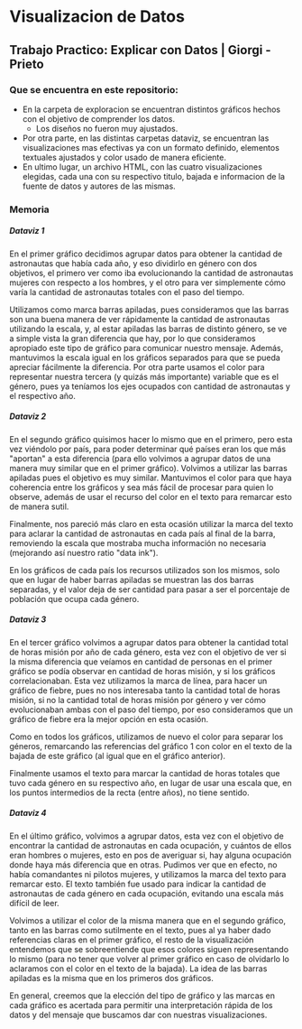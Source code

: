 # Visualizacion de Datos 
## Trabajo Practico: Explicar con Datos | Giorgi - Prieto

### Que se encuentra en este repositorio:
- En la carpeta de exploracion se encuentran distintos gráficos hechos con el objetivo de comprender los datos. 
  - Los diseños no fueron muy ajustados.
- Por otra parte, en las distintas carpetas dataviz, se encuentran las visualizaciones mas efectivas ya con un formato definido, elementos textuales ajustados y color usado de manera eficiente. 
- En ultimo lugar, un archivo HTML, con las cuatro visualizaciones elegidas, cada una con su respectivo titulo, bajada e informacion de la fuente de datos y autores de las mismas.

### Memoria

##### Dataviz 1

En el primer gráfico decidimos agrupar datos para obtener la cantidad de astronautas que había cada año, y eso dividirlo en género con dos objetivos, el primero ver como iba evolucionando la cantidad de astronautas mujeres con respecto a los hombres, y el otro para ver simplemente cómo varía la cantidad de astronautas totales con el paso del tiempo.

Utilizamos como marca barras apiladas, pues consideramos que las barras son una buena manera de ver rápidamente la cantidad de astronautas utilizando la escala, y, al estar apiladas las barras de distinto género, se ve a simple vista la gran diferencia que hay, por lo que consideramos apropiado este tipo de gráfico para comunicar nuestro mensaje. Además, mantuvimos la escala igual en los gráficos separados para que se pueda apreciar fácilmente la diferencia. Por otra parte usamos el color para representar nuestra tercera (y quizás más importante) variable que es el género, pues ya teníamos los ejes ocupados con cantidad de astronautas y el respectivo año.

##### Dataviz 2

En el segundo gráfico quisimos hacer lo mismo que en el primero, pero esta vez viéndolo por país, para poder determinar qué países eran los que más "aportan" a esta diferencia (para ello volvimos a agrupar datos de una manera muy similar que en el primer gráfico). Volvimos a utilizar las barras apiladas pues el objetivo es muy similar. Mantuvimos el color para que haya coherencia entre los gráficos y sea más fácil de procesar para quien lo observe, además de usar el recurso del color en el texto para remarcar esto de manera sutil.

Finalmente, nos pareció más claro en esta ocasión utilizar la marca del texto para aclarar la cantidad de astronautas en cada país al final de la barra, removiendo la escala que mostraba mucha información no necesaria (mejorando así nuestro ratio "data ink").

En los gráficos de cada país los recursos utilizados son los mismos, solo que en lugar de haber barras apiladas se muestran las dos barras separadas, y el valor deja de ser cantidad para pasar a ser el porcentaje de población que ocupa cada género.

##### Dataviz 3

En el tercer gráfico volvimos a agrupar datos para obtener la cantidad total de horas misión por año de cada género, esta vez con el objetivo de ver si la misma diferencia que veíamos en cantidad de personas en el primer gráfico se podía observar en cantidad de horas misión, y si los gráficos correlacionaban. Esta vez utilizamos la marca de línea, para hacer un gráfico de fiebre, pues no nos interesaba tanto la cantidad total de horas misión, si no la cantidad total de horas misión por género y ver cómo evolucionaban ambas con el paso del tiempo, por eso consideramos que un gráfico de fiebre era la mejor opción en esta ocasión. 

Como en todos los gráficos, utilizamos de nuevo el color para separar los géneros, remarcando las referencias del gráfico 1 con color en el texto de la bajada de este gráfico (al igual que en el gráfico anterior).

Finalmente usamos el texto para marcar la cantidad de horas totales que tuvo cada género en su respectivo año, en lugar de usar una escala que, en los puntos intermedios de la recta (entre años), no tiene sentido.

##### Dataviz 4

En el último gráfico, volvimos a agrupar datos, esta vez con el objetivo de encontrar la cantidad de astronautas en cada ocupación, y cuántos de ellos eran hombres o mujeres, esto en pos de averiguar si, hay alguna ocupación donde haya más diferencia que en otras. Pudimos ver que en efecto, no había comandantes ni pilotos mujeres, y utilizamos la marca del texto para remarcar esto. El texto también fue usado para indicar la cantidad de astronautas de cada género en cada ocupación, evitando una escala más difícil de leer.

Volvimos a utilizar el color de la misma manera que en el segundo gráfico, tanto en las barras como sutilmente en el texto, pues al ya haber dado referencias claras en el primer gráfico, el resto de la visualización entendemos que se sobreentiende que esos colores siguen representando lo mismo (para no tener que volver al primer gráfico en caso de olvidarlo lo aclaramos con el color en el texto de la bajada). La idea de las barras apiladas es la misma que en los primeros dos gráficos.

En general, creemos que la elección del tipo de gráfico y las marcas en cada gráfico es acertada para permitir una interpretación rápida de los datos y del mensaje que buscamos dar con nuestras visualizaciones.
